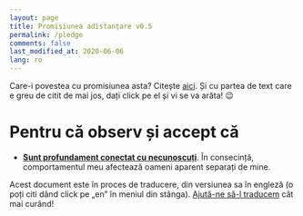 ```yaml
---
layout: page
title: Promisiunea adistanțare v0.5
permalink: /pledge
comments: false
last_modified_at: 2020-06-06
lang: ro
---
```


<span class="small mark">Care-i povestea cu promisiunea asta? Citește [aici]({{site.baseurl}}/about). Și cu partea de text care e greu de citit de mai jos, dați click pe el și vi se va arăta! 😉️</span>

# Pentru că observ și accept că


*   [**Sunt profundament conectat cu necunoscuți**](https://youtu.be/X0mHf3oSUdU). În consecință, comportamentul meu afectează oameni aparent separați de mine.

<span class="mark">Acest document este în proces de traducere, din versiunea sa în engleză (o poți citi dând click pe „en” în meniul din stânga). [Ajută-ne să-l traducem](https://github.com/evolverine/intimacy-toolbox/issues/1) cât mai curând!</span>
